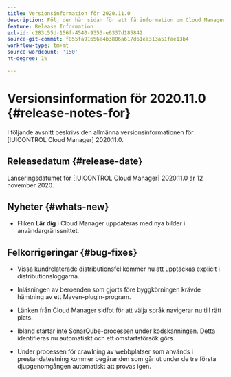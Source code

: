 ```yaml
---
title: Versionsinformation för 2020.11.0
description: Följ den här sidan för att få information om Cloud Manager 2020.11.0.
feature: Release Information
exl-id: c283c55d-156f-4540-9353-e6337d185842
source-git-commit: f855fa91656e4b3806a617d61ea313a51fae13b4
workflow-type: tm+mt
source-wordcount: '150'
ht-degree: 1%

---
```


# Versionsinformation för 2020.11.0 {#release-notes-for}

I följande avsnitt beskrivs den allmänna versionsinformationen för [!UICONTROL Cloud Manager] 2020.11.0.

## Releasedatum {#release-date}

Lanseringsdatumet för [!UICONTROL Cloud Manager] 2020.11.0 är 12 november 2020.

## Nyheter {#whats-new}

* Fliken **Lär dig** i Cloud Manager uppdateras med nya bilder i användargränssnittet.

## Felkorrigeringar {#bug-fixes}

* Vissa kundrelaterade distributionsfel kommer nu att upptäckas explicit i distributionsloggarna.

* Inläsningen av beroenden som gjorts före byggkörningen krävde hämtning av ett Maven-plugin-program.

* Länken från Cloud Manager sidfot för att välja språk navigerar nu till rätt plats.

* Ibland startar inte SonarQube-processen under kodskanningen. Detta identifieras nu automatiskt och ett omstartsförsök görs.

* Under processen för crawlning av webbplatser som används i prestandatestning kommer begäranden som går ut under de tre första djupgenomgången automatiskt att provas igen.
